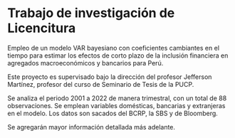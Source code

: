 # Trabajo de investigación de Licencitura
Empleo de un modelo VAR bayesiano con coeficientes cambiantes en el tiempo para estimar los efectos de corto plazo de la inclusión financiera en agregados macroeconómicos y bancarios para Perú.

Este proyecto es supervisado bajo la dirección del profesor Jefferson Martínez, profesor del curso de Seminario de Tesis de la PUCP.

Se analiza el periodo 2001 a 2022 de manera trimestral, con un total de 88 observaciones. Se emplean variables domésticas, bancarias y extranjeras en el modelo. Los datos son sacados del BCRP, la SBS y de Bloomberg.

Se agregarán mayor información detallada más adelante.
